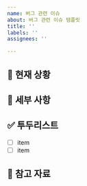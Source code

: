 ```yaml
---
name: 버그 관련 이슈
about: 버그 관련 이슈 템플릿
title: ''
labels: ''
assignees: ''

---
```


## 🐛 현재 상황

<!-- 버그 설명 -->

## 📃 세부 사항

<!-- 수정/구현해야 할 내용 -->

## ✅ 투두리스트

- [ ] item
- [ ] item

## 🔗 참고 자료
